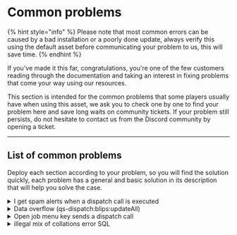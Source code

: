 # Common problems

{% hint style="info" %}
Please note that most common errors can be caused by a bad installation or a poorly done update, always verify this using the default asset before communicating your problem to us, this will save time.
{% endhint %}

If you've made it this far, congratulations, you're one of the few customers reading through the documentation and taking an interest in fixing problems that come your way using our resources.

This section is intended for the common problems that some players usually have when using this asset, we ask you to check one by one to find your problem here and save long waits on community tickets. If your problem still persists, do not hesitate to contact us from the Discord community by opening a ticket.

***

## List of common problems

Deploy each section according to your problem, so you will find the solution quickly, each problem has a general and basic solution in its description that will help you solve the case.

<details>

<summary>I get spam alerts when a dispatch call is executed</summary>

The problem occurs when calling the client function 'ramdomscript:client:fight' from the server code, setting the value to -1. This causes an alert to be generated for each player on the server.

```lua
RegisterCommand('test', function ()
    TriggerClientEvent('ramdomscript:client:fight', -1)
end)
```

Or

```lua
RegisterCommand('test', function(source, args, rawCommand)
    local xPlayers = ESX.GetExtendedPlayers() -- Devuelve todos los xPlayers
    for _, xPlayer in pairs(xPlayers) do
        if player.job.name == 'police' then -- Envía el evento A TODOS LOS POLICÍAS CONECTADOS
            TriggerClientEvent('ramdomscript:client:fight', xPlayer.source)
        end
    end
end, false)
```

The solution to the problem:

The solution is to assign the correct values to the function. Instead of using TriggerClientEvent('qs-dispatch:client:fight', -1), we should use 'source' instead.

```lua
RegisterCommand('test', function (source, args, rawCommand)
    TriggerClientEvent('qs-dispatch:client:fight', source)
end)
```

Or

```lua
RegisterCommand('pepe', function(source, args, rawCommand)
    exports['qs-dispatch']:GetPlayerInfo(source, function(playerData)
        if (not playerData) then
            print("Error al obtener los datos del jugador")
            return
        end
        exports['qs-dispatch']:GetSSURL(source, function(screenshot)
            TriggerEvent('qs-dispatch:server:CreateDispatchCall', {
                job = { 'police', 'sheriff', 'traffic', 'patrol' },
                callLocation = playerData.coords,
                callCode = { code = 'Alta velocidad', snippet = 'Vehículo' },
                message = " street_1: " .. playerData.street_1 .. " street_2: " .. playerData.street_2 .. " sex: " .. playerData.sex .. " vehicle_label: " .. playerData.vehicle_label .. " vehicle_colour: " .. playerData.vehicle_colour .. " vehicle_plate: " .. playerData.vehicle_plate .. " speed: " .. playerData.speed .. "",
                flashes = false,
                image = screenshot or nil,
                blip = {
                    sprite = 488,
                    scale = 1.5,
                    colour = 1,
                    flashes = true,
                    text = 'Alta velocidad',
                    time = (20 * 1000), -- 20 segundos
                }
            })
        end)
    end)
end, false)
```

In short, the solution ensures that the event is sent only to the player who initiated it ('source'), thus avoiding issuing alerts to all players on the server. Additionally, some bugs in the code, such as incorrect use of variables, were fixed and readability was improved.

</details>

<details>

<summary>Data overflow (qs-dispatch:blips:updateAll)</summary>



If you have problems with this event qs-dispatch:blips:updateAll and you get out of your server, is that you are using the default configuration of Config.PlayerLocationTick, so this is equal to 5 seconds, this means that you are running the event of the blips every 5 seconds per player, a solution to this is to increase the value, to prevent repeating this event as often as possible.

```lua
Config.PlayerLocationTick = 5 -- Change to 10 for example
```

</details>

<details>

<summary>Open job menu key sends a dispatch call</summary>



Go to client/custom/misc/commands.lua and replace the commands name, and restart the server.

<pre class="language-lua"><code class="lang-lua">TriggerEvent('chat:addSuggestion', '/police', 'Call to Police Services', {
    { name = 'message', help = 'Message to send to police' },
})

<strong>RegisterCommand("police", function(source, args, rawCommand)
</strong>    -- Rest of the call code
end, false)
</code></pre>

The modified code is:

```lua
-- The change was in the /police command
TriggerEvent('chat:addSuggestion', '/policecall', 'Call to Police Services', {
    { name = 'message', help = 'Message to send to police' },
})

RegisterCommand("policecall", function(source, args, rawCommand)
    -- Rest of the call code
end, false)
```

</details>

<details>

<summary>illegal mix of collations error SQL</summary>

#### **How to Fix the Error**

Don’t worry! Follow these simple steps one at a time. You don’t need to be a pro to fix this issue. 😊

***

#### 1. **Check the Collation of the `players` Table**

The problem happens because the database tables have different "collations" (settings for how text is stored and compared). Here’s how to check what collation your `players` table is using:

**Step-by-Step:**

1. **Open Your Database Tool**
   * Use **phpMyAdmin** (if you have it in your hosting panel), **HeidiSQL**, or any other tool to access your database.
2. **Find the Table**\
   Look for a table called `players`.
3.  **Run This Command**\
    In the SQL query box, paste the following command and run it:

    ```sql
    SHOW TABLE STATUS WHERE Name = 'players';
    ```

    * Look for the column called `Collation` in the result. It will say something like `utf8mb4_unicode_ci` or `utf8mb4_general_ci`. Write this down.

***

#### 2. **Change the Collation of the `dispatch_mdt_data` Table**

Now, make the `dispatch_mdt_data` table use the same collation as the `players` table.

**Step-by-Step:**

1.  Once you know the collation of the `players` table (e.g., `utf8mb4_unicode_ci`), run the following command in your database tool:

    ```sql
    ALTER TABLE dispatch_mdt_data CONVERT TO CHARACTER SET utf8mb4 COLLATE utf8mb4_unicode_ci;
    ```

    * Replace `utf8mb4_unicode_ci` with the collation you found for the `players` table.
2. **Save and Close**\
   Close your database tool after running the command.

***

#### 3. **Edit the Script Files**

Depending on whether you use **QB** or **ESX**, follow these steps:

**If You Use QB Framework:**

1. Open your server files.
   * Go to the folder: `qs-dispatch\server\custom\framework\`.
2. Open the file `qb.lua` using **Notepad** or **Notepad++** or **VsCode**.
3. Delete lines **41 to 47**.
   * These are the lines that are causing issues. Highlight them and delete them.

**If You Use ESX Framework:**

1. Open your server files.
   * Go to the folder: `qs-dispatch\server\custom\framework\`.
2. Open the file `esx.lua` using **Notepad** or **Notepad++** or **VsCode**.
3. Delete lines **47 to 53**.
   * Just highlight those lines and delete them.
4. **Save the File**\
   Press `Ctrl + S` or click Save.

***

#### 4. **Restart Your Server**

After making all the changes:

1. Stop your server using your hosting panel or local server control.
2. Start it again.
3. Test everything to make sure it works correctly.

***

#### **How to Ask for Help (If Needed)**

If anything is still not working:

* Double-check that you followed the steps exactly.

You’ve got this! 🚀 Good luck!

</details>
